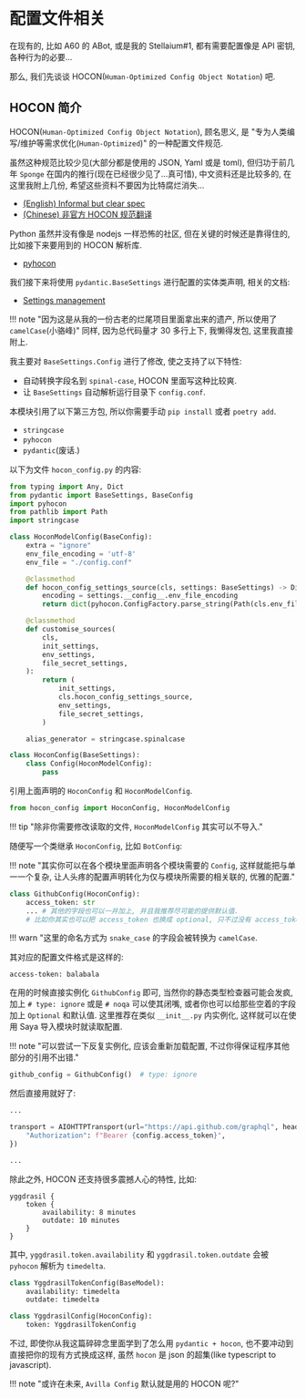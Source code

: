 # 配置文件相关

在现有的, 比如 A60 的 ABot, 或是我的 Stellaium#1, 都有需要配置像是 API 密钥, 各种行为的必要...

那么, 我们先谈谈 HOCON(`Human-Optimized Config Object Notation`) 吧.

## HOCON 简介

HOCON(`Human-Optimized Config Object Notation`), 顾名思义, 是 "专为人类编写/维护等需求优化(`Human-Optimized`)" 的一种配置文件规范.

虽然这种规范比较少见(大部分都是使用的 JSON, Yaml 或是 toml), 但归功于前几年 `Sponge` 在国内的推行(现在已经很少见了...真可惜),
中文资料还是比较多的, 在这里我附上几份, 希望这些资料不要因为比特腐烂消失...

 - [(English) Informal but clear spec](https://github.com/lightbend/config/blob/master/HOCON.md)
 - [(Chinese) 非官方 HOCON 规范翻译](https://github.com/ustc-zzzz/HOCON-CN-Translation)

Python 虽然并没有像是 nodejs 一样恐怖的社区, 但在关键的时候还是靠得住的, 比如接下来要用到的 HOCON 解析库.

 - [pyhocon](https://github.com/chimpler/pyhocon)

我们接下来将使用 `pydantic.BaseSettings` 进行配置的实体类声明, 相关的文档:

 - [Settings management](https://pydantic-docs.helpmanual.io/usage/settings/)

!!! note "因为这是从我的一份古老的烂尾项目里面拿出来的遗产, 所以使用了 `camelCase`(小骆峰)"
    同样, 因为总代码量才 30 多行上下, 我懒得发包, 这里我直接附上.

我主要对 `BaseSettings.Config` 进行了修改, 使之支持了以下特性:

 - 自动转换字段名到 `spinal-case`, HOCON 里面写这种比较爽.
 - 让 `BaseSettings` 自动解析运行目录下 `config.conf`.

本模块引用了以下第三方包, 所以你需要手动 `pip install` 或者 `poetry add`.

 - `stringcase`
 - `pyhocon`
 - `pydantic`(废话.)

以下为文件 `hocon_config.py` 的内容:

```python title="hocon_config.py"
from typing import Any, Dict
from pydantic import BaseSettings, BaseConfig
import pyhocon
from pathlib import Path
import stringcase

class HoconModelConfig(BaseConfig):
    extra = "ignore"
    env_file_encoding = 'utf-8'
    env_file = "./config.conf"

    @classmethod
    def hocon_config_settings_source(cls, settings: BaseSettings) -> Dict[str, Any]:
        encoding = settings.__config__.env_file_encoding
        return dict(pyhocon.ConfigFactory.parse_string(Path(cls.env_file).read_text(encoding)))

    @classmethod
    def customise_sources(
        cls,
        init_settings,
        env_settings,
        file_secret_settings,
    ):
        return (
            init_settings,
            cls.hocon_config_settings_source,
            env_settings,
            file_secret_settings,
        )

    alias_generator = stringcase.spinalcase

class HoconConfig(BaseSettings):
    class Config(HoconModelConfig):
        pass
```

引用上面声明的 `HoconConfig` 和 `HoconModelConfig`.

```python
from hocon_config import HoconConfig, HoconModelConfig
```

!!! tip "除非你需要修改读取的文件, `HoconModelConfig` 其实可以不导入."

随便写一个类继承 `HoconConfig`, 比如 `BotConfig`:

!!! note "其实你可以在各个模块里面声明各个模块需要的 `Config`, 这样就能把与单一一个复杂, 让人头疼的配置声明转化为仅与模块所需要的相关联的, 优雅的配置."

```python
class GithubConfig(HoconConfig):
    access_token: str
    ... # 其他的字段也可以一并加上, 并且我推荐尽可能的提供默认值.
    # 比如你其实也可以把 access_token 也换成 optional, 只不过没有 access_token, github 会疯狂给你返回 429 就是了.
```

!!! warn "这里的命名方式为 `snake_case` 的字段会被转换为 `camelCase`.

其对应的配置文件格式是这样的:

```hocon
access-token: balabala
```

在用的时候直接实例化 `GithubConfig` 即可, 当然你的静态类型检查器可能会发疯, 加上 `# type: ignore` 或是 `# noqa` 可以使其闭嘴,
或者你也可以给那些空着的字段加上 `Optional` 和默认值.
这里推荐在类似 `__init__.py` 内实例化, 这样就可以在使用 Saya 导入模块时就读取配置.

!!! note "可以尝试一下反复实例化, 应该会重新加载配置, 不过你得保证程序其他部分的引用不出错."

```python
github_config = GithubConfig()  # type: ignore
```

然后直接用就好了:

```python
...

transport = AIOHTTPTransport(url="https://api.github.com/graphql", headers={
    "Authorization": f"Bearer {config.access_token}",
})

...
```

除此之外, HOCON 还支持很多震撼人心的特性, 比如:

```hocon
yggdrasil {
    token {
        availability: 8 minutes
        outdate: 10 minutes
    }
}
```

其中, `yggdrasil.token.availability` 和 `yggdrasil.token.outdate` 会被 `pyhocon` 解析为 `timedelta`.

```python
class YggdrasilTokenConfig(BaseModel):
    availability: timedelta
    outdate: timedelta

class YggdrasilConfig(HoconConfig):
    token: YggdrasilTokenConfig
```

不过, 即使你从我这篇碎碎念里面学到了怎么用 `pydantic + hocon`,
也不要冲动到直接把你的现有方式换成这样, 虽然 `hocon` 是 json 的超集(like typescript to javascript).

!!! note "或许在未来, `Avilla Config` 默认就是用的 HOCON 呢?"